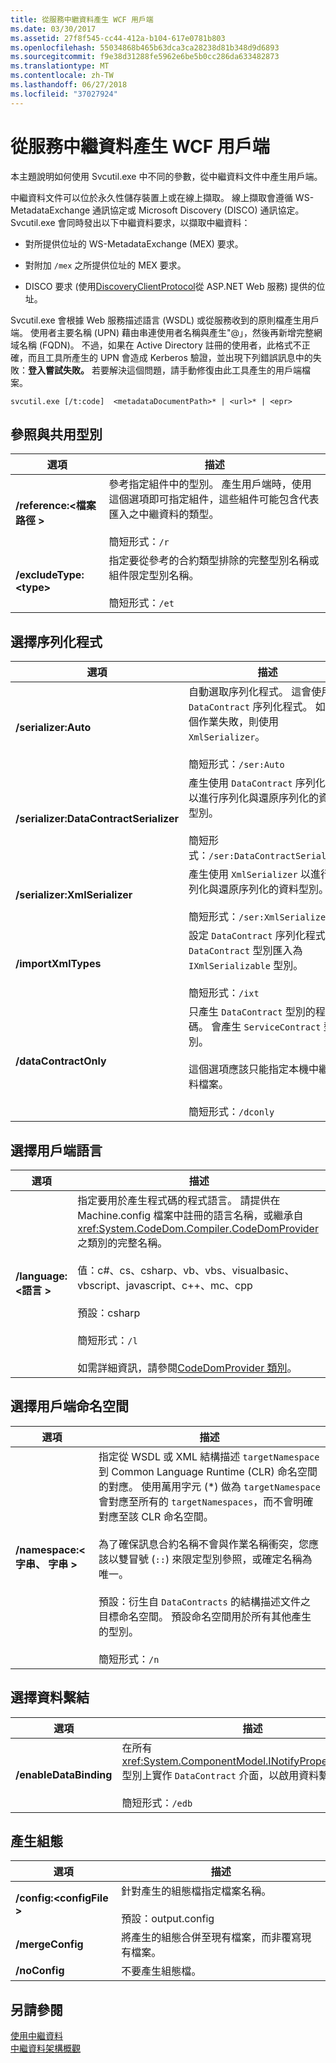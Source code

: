```yaml
---
title: 從服務中繼資料產生 WCF 用戶端
ms.date: 03/30/2017
ms.assetid: 27f8f545-cc44-412a-b104-617e0781b803
ms.openlocfilehash: 55034868b465b63dca3ca28238d81b348d9d6893
ms.sourcegitcommit: f9e38d31288fe5962e6be5b0cc286da633482873
ms.translationtype: MT
ms.contentlocale: zh-TW
ms.lasthandoff: 06/27/2018
ms.locfileid: "37027924"
---
```

# <a name="generating-a-wcf-client-from-service-metadata"></a>從服務中繼資料產生 WCF 用戶端
本主題說明如何使用 Svcutil.exe 中不同的參數，從中繼資料文件中產生用戶端。  
  
 中繼資料文件可以位於永久性儲存裝置上或在線上擷取。 線上擷取會遵循 WS-MetadataExchange 通訊協定或 Microsoft Discovery (DISCO) 通訊協定。 Svcutil.exe 會同時發出以下中繼資料要求，以擷取中繼資料：  
  
-   對所提供位址的 WS-MetadataExchange (MEX) 要求。  
  
-   對附加 `/mex` 之所提供位址的 MEX 要求。  
  
-   DISCO 要求 (使用[DiscoveryClientProtocol](http://go.microsoft.com/fwlink/?LinkId=94777)從 ASP.NET Web 服務) 提供的位址。  
  
 Svcutil.exe 會根據 Web 服務描述語言 (WSDL) 或從服務收到的原則檔產生用戶端。 使用者主要名稱 (UPN) 藉由串連使用者名稱與產生"\@」，然後再新增完整網域名稱 (FQDN)。 不過，如果在 Active Directory 註冊的使用者，此格式不正確，而且工具所產生的 UPN 會造成 Kerberos 驗證，並出現下列錯誤訊息中的失敗：**登入嘗試失敗。** 若要解決這個問題，請手動修復由此工具產生的用戶端檔案。  
  
```  
svcutil.exe [/t:code]  <metadataDocumentPath>* | <url>* | <epr>  
```  
  
## <a name="referencing-and-sharing-types"></a>參照與共用型別  
  
|選項|描述|  
|------------|-----------------|  
|**/reference:\<檔案路徑 >**|參考指定組件中的型別。 產生用戶端時，使用這個選項即可指定組件，這些組件可能包含代表匯入之中繼資料的類型。<br /><br /> 簡短形式：`/r`|  
|**/excludeType:\<type>**|指定要從參考的合約類型排除的完整型別名稱或組件限定型別名稱。<br /><br /> 簡短形式：`/et`|  
  
## <a name="choosing-a-serializer"></a>選擇序列化程式  
  
|選項|描述|  
|------------|-----------------|  
|**/serializer:Auto**|自動選取序列化程式。 這會使用 `DataContract` 序列化程式。 如果這個作業失敗，則使用 `XmlSerializer`。<br /><br /> 簡短形式：`/ser:Auto`|  
|**/serializer:DataContractSerializer**|產生使用 `DataContract` 序列化程式以進行序列化與還原序列化的資料型別。<br /><br /> 簡短形式：`/ser:DataContractSerializer`|  
|**/serializer:XmlSerializer**|產生使用 `XmlSerializer` 以進行序列化與還原序列化的資料型別。<br /><br /> 簡短形式：`/ser:XmlSerializer`|  
|**/importXmlTypes**|設定 `DataContract` 序列化程式將非 `DataContract` 型別匯入為 `IXmlSerializable` 型別。<br /><br /> 簡短形式：`/ixt`|  
|**/dataContractOnly**|只產生 `DataContract` 型別的程式碼。 會產生 `ServiceContract` 型別。<br /><br /> 這個選項應該只能指定本機中繼資料檔案。<br /><br /> 簡短形式：`/dconly`|  
  
## <a name="choosing-a-language-for-the-client"></a>選擇用戶端語言  
  
|選項|描述|  
|------------|-----------------|  
|**/language:\<語言 >**|指定要用於產生程式碼的程式語言。 請提供在 Machine.config 檔案中註冊的語言名稱，或繼承自 <xref:System.CodeDom.Compiler.CodeDomProvider> 之類別的完整名稱。<br /><br /> 值：c#、cs、csharp、vb、vbs、visualbasic、vbscript、javascript、c++、mc、cpp<br /><br /> 預設：csharp<br /><br /> 簡短形式：`/l`<br /><br /> 如需詳細資訊，請參閱[CodeDomProvider 類別](http://go.microsoft.com/fwlink/?LinkId=94778)。|  
  
## <a name="choosing-a-namespace-for-the-client"></a>選擇用戶端命名空間  
  
|選項|描述|  
|------------|-----------------|  
|**/namespace:\<字串、 字串 >**|指定從 WSDL 或 XML 結構描述 `targetNamespace` 到 Common Language Runtime (CLR) 命名空間的對應。 使用萬用字元 (*) 做為 `targetNamespace` 會對應至所有的 `targetNamespaces`，而不會明確對應至該 CLR 命名空間。<br /><br /> 為了確保訊息合約名稱不會與作業名稱衝突，您應該以雙冒號 (`::`) 來限定型別參照，或確定名稱為唯一。<br /><br /> 預設：衍生自 `DataContracts` 的結構描述文件之目標命名空間。 預設命名空間用於所有其他產生的型別。<br /><br /> 簡短形式：`/n`|  
  
## <a name="choosing-a-data-binding"></a>選擇資料繫結  
  
|選項|描述|  
|------------|-----------------|  
|**/enableDataBinding**|在所有 <xref:System.ComponentModel.INotifyPropertyChanged> 型別上實作 `DataContract` 介面，以啟用資料繫結。<br /><br /> 簡短形式：`/edb`|  
  
## <a name="generating-configuration"></a>產生組態  
  
|選項|描述|  
|------------|-----------------|  
|**/config:\<configFile >**|針對產生的組態檔指定檔案名稱。<br /><br /> 預設：output.config|  
|**/mergeConfig**|將產生的組態合併至現有檔案，而非覆寫現有檔案。|  
|**/noConfig**|不要產生組態檔。|  
  
## <a name="see-also"></a>另請參閱  
 [使用中繼資料](../../../../docs/framework/wcf/feature-details/using-metadata.md)  
 [中繼資料架構概觀](../../../../docs/framework/wcf/feature-details/metadata-architecture-overview.md)
